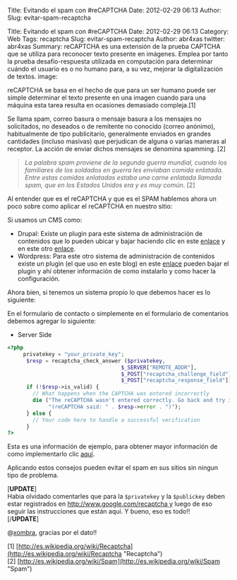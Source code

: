 Title: Evitando el spam con #reCAPTCHA
Date: 2012-02-29 06:13
Author:  
Slug: evitar-spam-recaptcha

Title: Evitando el spam con #reCAPTCHA
Date: 2012-02-29 06:13
Category: Web
Tags: recaptcha
Slug: evitar-spam-recaptcha
Author: abr4xas
twitter: abr4xas
Summary: reCAPTCHA es una extensión de la prueba CAPTCHA que se utiliza para
reconocer texto presente en imágenes. Emplea por tanto la prueba
desafío-respuesta utilizada en computación para determinar cuándo el
usuario es o no humano para, a su vez, mejorar la digitalización de
textos.
image:

reCAPTCHA se basa en el hecho de que para un ser humano puede ser simple
determinar el texto presente en una imagen cuando para una máquina esta
tarea resulta en ocasiones demasiado compleja.[1]

Se llama spam, correo basura o mensaje basura a los mensajes
no solicitados, no deseados o de remitente no conocido (correo anónimo),
habitualmente de tipo publicitario, generalmente enviados en grandes
cantidades (incluso masivas) que perjudican de alguna o varias maneras
al receptor. La acción de enviar dichos mensajes se denomina spamming.
[2]



> *La palabra spam proviene de la segunda guerra mundial, cuando los
familiares de los soldados en guerra les enviaban comida enlatada.
Entre estas comidas enlatadas estaba una carne enlatada llamada spam, que en los Estados Unidos era y es muy común*. [2]

Al entender que es el reCAPTCHA y que es el SPAM hablemos ahora un poco
sobre como aplicar el reCAPTCHA en nuestro sitio:

Si usamos un CMS como:

-   Drupal: Existe un plugin para este sistema de administración de
    contenidos que lo pueden ubicar y bajar haciendo clic en este
    [enlace](http://drupal.org/project/captcha "reCAPTCHA para drupal ") y
    en este otro
    [enlace](http://www.cocinandocondrupal.net/node/70 "Instalar y configurar modulo anti-spam captcha").
-   Wordpress: Para este otro sistema de administración de contenidos
    existe un plugin (el que uso en este blog) en este
    [enlace](http://wordpress.org/extend/plugins/wp-recaptcha "WP-reCAPTCHA") pueden
    bajar el plugin y ahí obtener información de como instalarlo y como
    hacer la configuración.

Ahora bien, si tenemos un sistema propio lo que debemos hacer es lo
siguiente:

En el formulario de contacto o simplemente en el formulario de
comentarios debemos agregar lo siguiente:

-   Server Side

```php
<?php
     privatekey = "your_private_key";
      $resp = recaptcha_check_answer ($privatekey,
                                    $_SERVER["REMOTE_ADDR"],
                                    $_POST["recaptcha_challenge_field"],
                                    $_POST["recaptcha_response_field"]);
      if (!$resp->is_valid) {
        // What happens when the CAPTCHA was entered incorrectly
        die ("The reCAPTCHA wasn't entered correctly. Go back and try it again." .
             "(reCAPTCHA said: " . $resp->error . ")");
      } else {
        // Your code here to handle a successful verification
      }
?>
```

Esta es una información de ejemplo, para obtener mayor información de
como implementarlo
clic [aquí](http://code.google.com/apis/recaptcha/docs/php.html "Using reCAPTCHA with PHP").

Aplicando estos consejos pueden evitar el spam en sus sitios sin ningun
tipo de problema.

[**UPDATE**]  
Habia olvidado comentarles que para la ```$privatekey``` y la ```$publickey``` deben estar registrados en http://www.google.com/recaptcha y luego de eso seguir las instrucciones que están aquí. Y bueno, eso es todo!!  
[/**UPDATE**]  

@[xombra](http://twitter.com/xombra "Sigue a xombra en twitter!!"),
gracias por el dato!!

[1] [http://es.wikipedia.org/wiki/Recaptcha](http://es.wikipedia.org/wiki/Recaptcha "Recaptcha")
[2] [http://es.wikipedia.org/wiki/Spam](http://es.wikipedia.org/wiki/Spam "Spam")
